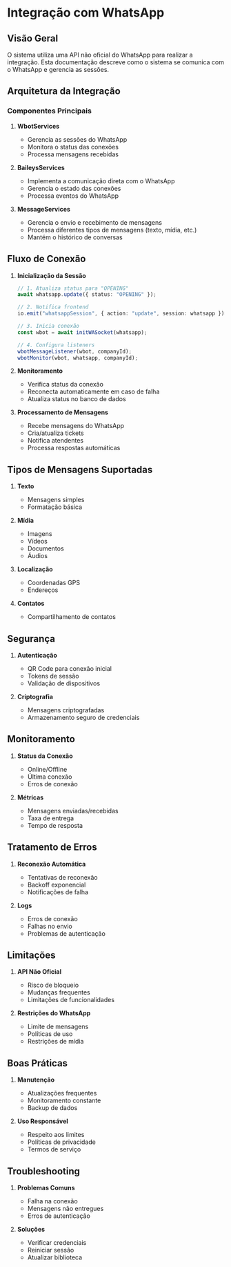 # Integração com WhatsApp

## Visão Geral
O sistema utiliza uma API não oficial do WhatsApp para realizar a integração. Esta documentação descreve como o sistema se comunica com o WhatsApp e gerencia as sessões.

## Arquitetura da Integração

### Componentes Principais
1. **WbotServices**
   - Gerencia as sessões do WhatsApp
   - Monitora o status das conexões
   - Processa mensagens recebidas

2. **BaileysServices**
   - Implementa a comunicação direta com o WhatsApp
   - Gerencia o estado das conexões
   - Processa eventos do WhatsApp

3. **MessageServices**
   - Gerencia o envio e recebimento de mensagens
   - Processa diferentes tipos de mensagens (texto, mídia, etc.)
   - Mantém o histórico de conversas

## Fluxo de Conexão

1. **Inicialização da Sessão**
   ```typescript
   // 1. Atualiza status para "OPENING"
   await whatsapp.update({ status: "OPENING" });
   
   // 2. Notifica frontend
   io.emit("whatsappSession", { action: "update", session: whatsapp });
   
   // 3. Inicia conexão
   const wbot = await initWASocket(whatsapp);
   
   // 4. Configura listeners
   wbotMessageListener(wbot, companyId);
   wbotMonitor(wbot, whatsapp, companyId);
   ```

2. **Monitoramento**
   - Verifica status da conexão
   - Reconecta automaticamente em caso de falha
   - Atualiza status no banco de dados

3. **Processamento de Mensagens**
   - Recebe mensagens do WhatsApp
   - Cria/atualiza tickets
   - Notifica atendentes
   - Processa respostas automáticas

## Tipos de Mensagens Suportadas

1. **Texto**
   - Mensagens simples
   - Formatação básica

2. **Mídia**
   - Imagens
   - Vídeos
   - Documentos
   - Áudios

3. **Localização**
   - Coordenadas GPS
   - Endereços

4. **Contatos**
   - Compartilhamento de contatos

## Segurança

1. **Autenticação**
   - QR Code para conexão inicial
   - Tokens de sessão
   - Validação de dispositivos

2. **Criptografia**
   - Mensagens criptografadas
   - Armazenamento seguro de credenciais

## Monitoramento

1. **Status da Conexão**
   - Online/Offline
   - Última conexão
   - Erros de conexão

2. **Métricas**
   - Mensagens enviadas/recebidas
   - Taxa de entrega
   - Tempo de resposta

## Tratamento de Erros

1. **Reconexão Automática**
   - Tentativas de reconexão
   - Backoff exponencial
   - Notificações de falha

2. **Logs**
   - Erros de conexão
   - Falhas no envio
   - Problemas de autenticação

## Limitações

1. **API Não Oficial**
   - Risco de bloqueio
   - Mudanças frequentes
   - Limitações de funcionalidades

2. **Restrições do WhatsApp**
   - Limite de mensagens
   - Políticas de uso
   - Restrições de mídia

## Boas Práticas

1. **Manutenção**
   - Atualizações frequentes
   - Monitoramento constante
   - Backup de dados

2. **Uso Responsável**
   - Respeito aos limites
   - Políticas de privacidade
   - Termos de serviço

## Troubleshooting

1. **Problemas Comuns**
   - Falha na conexão
   - Mensagens não entregues
   - Erros de autenticação

2. **Soluções**
   - Verificar credenciais
   - Reiniciar sessão
   - Atualizar biblioteca 